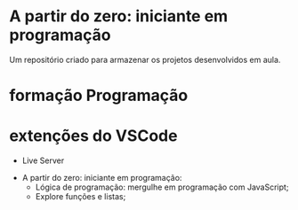 # A partir do zero: iniciante em programação
Um repositório criado para armazenar os projetos desenvolvidos em aula.

# formação Programação
  # extenções do VSCode
  * Live Server

  - A partir do zero: iniciante em programação:
    - Lógica de programação: mergulhe em programação com JavaScript;
    - Explore funções e listas;